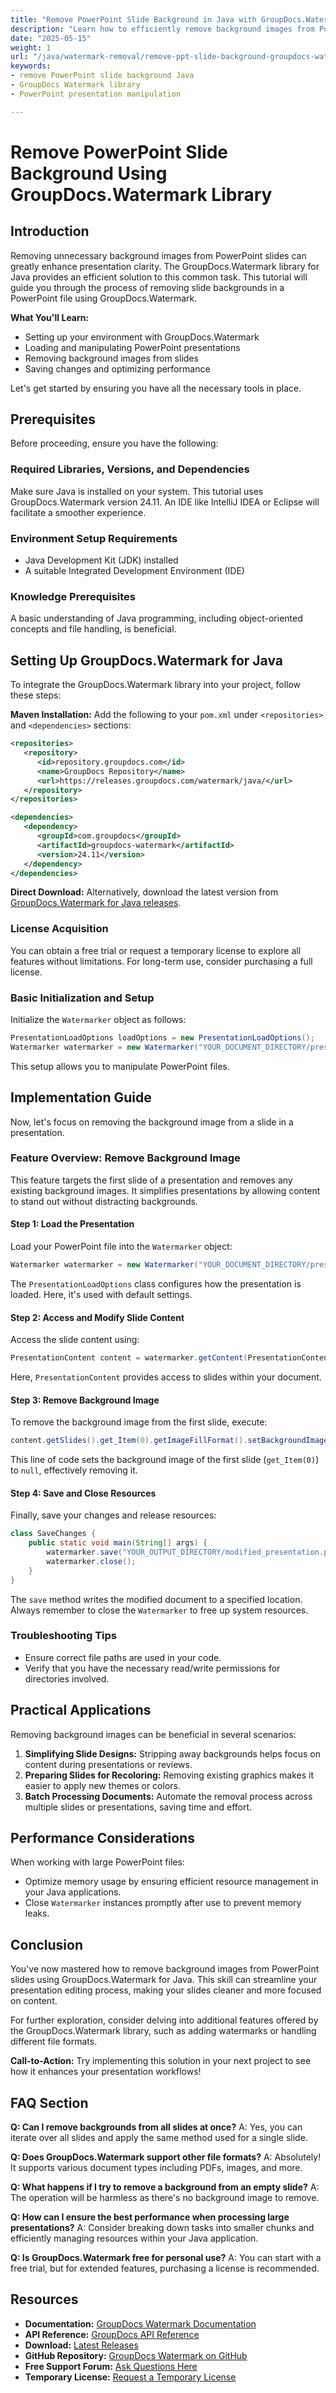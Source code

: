 ```yaml
---
title: "Remove PowerPoint Slide Background in Java with GroupDocs.Watermark Library"
description: "Learn how to efficiently remove background images from PowerPoint slides using the GroupDocs.Watermark library in Java. This step-by-step guide covers setup, implementation, and best practices."
date: "2025-05-15"
weight: 1
url: "/java/watermark-removal/remove-ppt-slide-background-groupdocs-watermark-java/"
keywords:
- remove PowerPoint slide background Java
- GroupDocs Watermark library
- PowerPoint presentation manipulation

---
```



# Remove PowerPoint Slide Background Using GroupDocs.Watermark Library

## Introduction

Removing unnecessary background images from PowerPoint slides can greatly enhance presentation clarity. The GroupDocs.Watermark library for Java provides an efficient solution to this common task. This tutorial will guide you through the process of removing slide backgrounds in a PowerPoint file using GroupDocs.Watermark.

**What You'll Learn:**
- Setting up your environment with GroupDocs.Watermark
- Loading and manipulating PowerPoint presentations
- Removing background images from slides
- Saving changes and optimizing performance

Let's get started by ensuring you have all the necessary tools in place.

## Prerequisites

Before proceeding, ensure you have the following:

### Required Libraries, Versions, and Dependencies
Make sure Java is installed on your system. This tutorial uses GroupDocs.Watermark version 24.11. An IDE like IntelliJ IDEA or Eclipse will facilitate a smoother experience.

### Environment Setup Requirements
- Java Development Kit (JDK) installed
- A suitable Integrated Development Environment (IDE)

### Knowledge Prerequisites
A basic understanding of Java programming, including object-oriented concepts and file handling, is beneficial.

## Setting Up GroupDocs.Watermark for Java

To integrate the GroupDocs.Watermark library into your project, follow these steps:

**Maven Installation:**
Add the following to your `pom.xml` under `<repositories>` and `<dependencies>` sections:

```xml
<repositories>
   <repository>
      <id>repository.groupdocs.com</id>
      <name>GroupDocs Repository</name>
      <url>https://releases.groupdocs.com/watermark/java/</url>
   </repository>
</repositories>

<dependencies>
   <dependency>
      <groupId>com.groupdocs</groupId>
      <artifactId>groupdocs-watermark</artifactId>
      <version>24.11</version>
   </dependency>
</dependencies>
```

**Direct Download:**
Alternatively, download the latest version from [GroupDocs.Watermark for Java releases](https://releases.groupdocs.com/watermark/java/).

### License Acquisition
You can obtain a free trial or request a temporary license to explore all features without limitations. For long-term use, consider purchasing a full license.

### Basic Initialization and Setup

Initialize the `Watermarker` object as follows:

```java
PresentationLoadOptions loadOptions = new PresentationLoadOptions();
Watermarker watermarker = new Watermarker("YOUR_DOCUMENT_DIRECTORY/presentation.pptx", loadOptions);
```

This setup allows you to manipulate PowerPoint files.

## Implementation Guide

Now, let's focus on removing the background image from a slide in a presentation.

### Feature Overview: Remove Background Image

This feature targets the first slide of a presentation and removes any existing background images. It simplifies presentations by allowing content to stand out without distracting backgrounds.

#### Step 1: Load the Presentation

Load your PowerPoint file into the `Watermarker` object:

```java
Watermarker watermarker = new Watermarker("YOUR_DOCUMENT_DIRECTORY/presentation.pptx", loadOptions);
```

The `PresentationLoadOptions` class configures how the presentation is loaded. Here, it's used with default settings.

#### Step 2: Access and Modify Slide Content

Access the slide content using:

```java
PresentationContent content = watermarker.getContent(PresentationContent.class);
```

Here, `PresentationContent` provides access to slides within your document.

#### Step 3: Remove Background Image

To remove the background image from the first slide, execute:

```java
content.getSlides().get_Item(0).getImageFillFormat().setBackgroundImage(null);
```

This line of code sets the background image of the first slide (`get_Item(0)`) to `null`, effectively removing it.

#### Step 4: Save and Close Resources

Finally, save your changes and release resources:

```java
class SaveChanges {
    public static void main(String[] args) {
        watermarker.save("YOUR_OUTPUT_DIRECTORY/modified_presentation.pptx");
        watermarker.close();
    }
}
```

The `save` method writes the modified document to a specified location. Always remember to close the `Watermarker` to free up system resources.

### Troubleshooting Tips
- Ensure correct file paths are used in your code.
- Verify that you have the necessary read/write permissions for directories involved.

## Practical Applications

Removing background images can be beneficial in several scenarios:
1. **Simplifying Slide Designs:** Stripping away backgrounds helps focus on content during presentations or reviews.
2. **Preparing Slides for Recoloring:** Removing existing graphics makes it easier to apply new themes or colors.
3. **Batch Processing Documents:** Automate the removal process across multiple slides or presentations, saving time and effort.

## Performance Considerations

When working with large PowerPoint files:
- Optimize memory usage by ensuring efficient resource management in your Java applications.
- Close `Watermarker` instances promptly after use to prevent memory leaks.

## Conclusion

You've now mastered how to remove background images from PowerPoint slides using GroupDocs.Watermark for Java. This skill can streamline your presentation editing process, making your slides cleaner and more focused on content.

For further exploration, consider delving into additional features offered by the GroupDocs.Watermark library, such as adding watermarks or handling different file formats.

**Call-to-Action:** Try implementing this solution in your next project to see how it enhances your presentation workflows!

## FAQ Section

**Q: Can I remove backgrounds from all slides at once?**
A: Yes, you can iterate over all slides and apply the same method used for a single slide.

**Q: Does GroupDocs.Watermark support other file formats?**
A: Absolutely! It supports various document types including PDFs, images, and more. 

**Q: What happens if I try to remove a background from an empty slide?**
A: The operation will be harmless as there's no background image to remove.

**Q: How can I ensure the best performance when processing large presentations?**
A: Consider breaking down tasks into smaller chunks and efficiently managing resources within your Java application.

**Q: Is GroupDocs.Watermark free for personal use?**
A: You can start with a free trial, but for extended features, purchasing a license is recommended.

## Resources
- **Documentation:** [GroupDocs Watermark Documentation](https://docs.groupdocs.com/watermark/java/)
- **API Reference:** [GroupDocs API Reference](https://reference.groupdocs.com/watermark/java)
- **Download:** [Latest Releases](https://releases.groupdocs.com/watermark/java/)
- **GitHub Repository:** [GroupDocs Watermark on GitHub](https://github.com/groupdocs-watermark/GroupDocs.Watermark-for-Java)
- **Free Support Forum:** [Ask Questions Here](https://forum.groupdocs.com/c/watermark/10)
- **Temporary License:** [Request a Temporary License](https://purchase.groupdocs.com/temporary-license/) 

